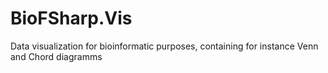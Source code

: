 # BioFSharp.Vis
Data visualization for bioinformatic purposes, containing for instance Venn and Chord diagramms
